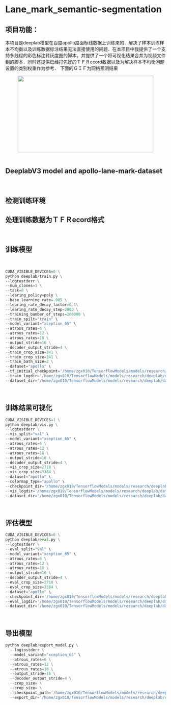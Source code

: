 # Lane_mark_semantic-segmentation
## 项目功能：
本项目是deeplab模型在百度apollo路面标线数据上训练来的．解决了样本训练样本不均衡以及训练数据标注结果无法直接使用的问题．在本项目中我提供了一个支持多线程的彩色标注转灰度图的脚本，并提供了一个将可视化结果合并为视频文件到的脚本．同时还提供已经打包好的ＴＦＲecord数据以及为解决样本不均衡问题设置的类别权重作为参考．
下面的ＧＩＦ为网络预测结果
<div align=center><img width="426" height="240" src="https://github.com/ZGX010/Lane_Mark_semantic_segmentation/blob/master/doc/lane_mark.gif"/></div>
<br>

## DeeplabV3 model and apollo-lane-mark-dataset
<br>

## 检测训练环境

## 处理训练数据为ＴＦＲecord格式
<br>

## 训练模型
<br>

```python
CUDA_VISIBLE_DEVICES=0 \
python deeplab/train.py \
--logtostderr \
--num_clones=1 \
--task=0 \
--learing_policy=poly \
--base_learning_rate=.005 \
--learing_rate_decay_factor=0.1\
--learing_rate_decay_step=2000 \
--training_bumber_of_steps=200000 \
--train_spilt="train" \
--model_variant="xception_65" \
--atrous_rates=6 \
--atrous_rates=12 \
--atrous_rates=18 \
--output_stride=16 \
--decoder_output_stride=4 \
--train_crop_size=341 \
--train_crop_size=341 \
--train_bath_size=2 \
--dataset="apollo" \
--tf_initial_checkpoint='/home/zgx010/TensorflowModels/models/research/deeplab/backbone/deeplabv3_cityscapes_train/model.ckpt' \
--train_logdir='/home/zgx010/TensorflowModels/models/research/deeplab/datasets/apollo/exp/train_on_train_set/train_200000' \
--dataset_dir='/home/zgx010/TensorflowModels/models/research/deeplab/datasets/apollo/tfrecord'
```
<br>

## 训练结果可视化
```python
CUDA_VISIBLE_DEVICES=1 \
python deeplab/vis.py \
--logtostderr \
--vis_split="val" \
--model_variant="xception_65" \
--atrous_rates=6 \
--atrous_rates=12 \
--atrous_rates=18 \
--output_stride=16 \
--decoder_output_stride=4 \
--vis_crop_size=2710 \
--vis_crop_size=3384 \
--dataset="apollo" \
--colormap_type="apollo" \
--checkpoint_dir='/home/zgx010/TensorflowModels/models/research/deeplab/datasets/apollo/exp/train_on_train_set/train_200000' \
--vis_logdir='/home/zgx010/TensorflowModels/models/research/deeplab/datasets/apollo/exp/train_on_train_set/vis_train_200000' \
--dataset_dir='/home/zgx010/TensorflowModels/models/research/deeplab/datasets/apollo/tfrecord'
```
<br>


## 评估模型
```python
CUDA_VISIBLE_DEVICES=0 \
python deeplab/eval.py \
--logtostderr \
--eval_split="val" \
--model_variant="xception_65" \
--atrous_rates=6 \
--atrous_rates=12 \
--atrous_rates=18 \
--output_stride=16 \
--decoder_output_stride=4 \
--eval_crop_size=2710 \
--eval_crop_size=3384 \
--dataset="apollo" \
--checkpoint_dir='/home/zgx010/TensorflowModels/models/research/deeplab/datasets/apollo/exp/train_on_train_set/train_110000' \
--eval_logdir='/home/zgx010/TensorflowModels/models/research/deeplab/datasets/apollo/exp/train_on_train_set/eval_110000' \
--dataset_dir='/home/zgx010/TensorflowModels/models/research/deeplab/datasets/apollo/tfrecord'
```
<br>

## 导出模型
```python
python deeplab/export_model.py \
  --logtostderr \
  --model_variant="xception_65" \
  --atrous_rates=6 \
  --atrous_rates=12 \
  --atrous_rates=18 \
  --output_stride=16 \
  --decoder_output_stride=4 \
  --crop_size= \
  --crop_size= \
  --checkpoint_path='/home/zgx010/TensorflowModels/models/research/deeplab/datasets/apollo/exp/train_on_train_set/train_110000' \
  --export_dir='/home/zgx010/TensorflowModels/models/research/deeplab/datasets/apollo/exp/train_on_train_set/export_train_110000' \
```
